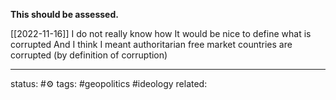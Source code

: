 
**This should be assessed.**

[[2022-11-16]] I do not really know how
It would be nice to define what is corrupted
And I think I meant authoritarian free market countries are corrupted (by definition of corruption)

---
status: #⚙️ 
tags: #geopolitics #ideology 
related: 

